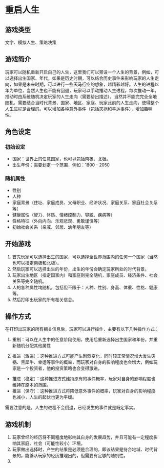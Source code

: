 # 重启人生

## 游戏类型

文字、模拟人生、策略决策

## 游戏简介

玩家可以随机重新开启自己的人生，这里我们可以预设一个人生的背景，例如，可以选择出生国家、年代，如果是历史时期，可以结合历史事件来影响玩家的人生走向，如果是未来时期，可以进行一些天马行空的想象，越精彩越好。人生的进程以年为单位，当然人生也不能有回退，玩家可以手动推动人生进程，每次推动一年，推动时由系统随机决定玩家的人生走向（需要给出描述），当然并不能完完全全地随机，需要结合当时代背景、国家、地区、家庭、玩家此前的人生走向，使得整个人生进程是合理的。可以增加各种意外事件（包括灾祸和幸运事件），增加趣味性。

## 角色设定

### 初始设定

- 国家：世界上的任意国家，也可以包括南极、北极。
- 出生年份：需要划定一个范围，例如：1800 - 2050

### 随机属性

- 性别
- 人种
- 家庭背景（住址、家庭成员、父母职业、经济状况、家庭关系、家庭社会关系等）
- 健康属性（智力、体质、情绪控制力、容貌、疾病等）
- 性格特征（外向内向、乐观悲观、勇敢谨慎等）
- 初始社会关系（亲戚、邻居、幼年朋友等）

## 开始游戏

1. 首先玩家可以选择出生的国家，可以选择全世界范围内的任何一个国家（当然也可以指定南极和北极）。
2. 然后玩家可以选择出生的年份，出生的年份会确定玩家所处的时代背景。
3. 玩家出生地区（指定国家内）和家庭则完全随机，家庭成员、经济条件、社会关系等完全随机。
4. 人的各种属性均随机，包括但不限于：人种、性别、身高、体重、性格、健康等。
5. 然后打印出玩家的所有相关信息。

## 操作方式

在打印出玩家的所有相关信息后，玩家可以进行操作，主要有以下几种操作方式：

1. 重制：可以在人生中的任意阶段使用，使用后重新选择出生国家和年份，并重新随机分配其他属性

2. 推进（激进）：这种推进方式可能产生剧烈变化，同时较正常情况增大发生灾祸、黑犀牛、幸运等事件的概率，而玩家对自身的影响程度也会增大，例如玩家是一个投资者，他的投资策略也会变得激进。

- 推进（稳定）：这种推进方式维持原有的事件概率，玩家对自身的影响程度也维持在原本的范围。
- 推进（保守）：这种推进方式将降低意外事件的概率，玩家对自身的影响程度也减小，人生的起伏也更为平缓。

需要注意的是，人生的进程不会倒退，已经发生的事件就是既定事实。

## 游戏机制

1. 玩家曾经的经历将不同程度地影响其自身的发展趋势，并且可能有一定程度影响其家庭、社会（可能性较小）环境。
2. 玩家做出选择时，产生的结果是必须是合理的，即该结果是符合地域、时代背景的，能够从玩家的经历推理出的，但需要有足够的随机性。
3. 